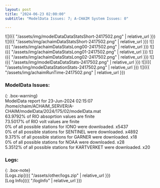 ```yaml
---
layout: post
title: "2024-06-23 02:00:00"
subtitle: "ModelData Issues: 7; A-CHAIM System Issues: 0"

---
```


![]({{ "/assets/img/modelDataDataStatsShort-2417502.png" | relative_url }})
![]({{ "/assets/img/achaimDataStatsShort-2417502.png" | relative_url }})
![]({{ "/assets/img/achaimDataStatsLong00-2417502.png" | relative_url }})
![]({{ "/assets/img/achaimDataStatsLong01-2417502.png" | relative_url }})
![]({{ "/assets/img/achaimDataStatsLong02-2417502.png" | relative_url }})
![]({{ "/assets/img/modelDataDataStats-2417502.png" | relative_url }})
![]({{ "/assets/img/modelDataStationStats-2417502.png" | relative_url }})
![]({{ "/assets/img/achaimRunTime-2417502.png" | relative_url }})


### ModelData Issues:  
  
{: .box-warning}  
 ModelData report for 23-Jun-2024 02:15:07   
 /home/chaim/ACHAIM_SERVER/A-CHAIM/modelData/2024/175/02/modelData.mat   
 63.9792% of RIO absoprtion values are finite   
 73.5017% of RIO volt values are finite   
 0% of all possible stations for IONO were downloaded. x5437   
 0% of all possible stations for SENTINEL were downloaded. x4892   
 9.375% of all possible stations for GARNER were downloaded. x18   
 0% of all possible stations for NOAA were downloaded. x28   
 5.3512% of all possible stations for KARTVERKET were downloaded. x20   
  


### Logs:  
  
{: .box-note}  
[Logs.zip]({{ "/assets/other/logs.zip" | relative_url }})  
[Log Info]({{ "/logInfo" | relative_url }})  
